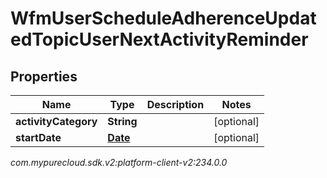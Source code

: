 # WfmUserScheduleAdherenceUpdatedTopicUserNextActivityReminder


## Properties

| Name | Type | Description | Notes |
| ------------ | ------------- | ------------- | ------------- |
| **activityCategory** | **String** |  |  [optional] |
| **startDate** | [**Date**](Date) |  |  [optional] |




_com.mypurecloud.sdk.v2:platform-client-v2:234.0.0_
